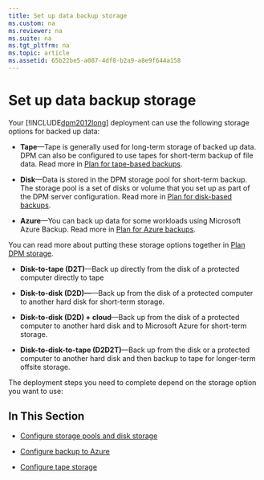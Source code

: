 ```yaml
---
title: Set up data backup storage
ms.custom: na
ms.reviewer: na
ms.suite: na
ms.tgt_pltfrm: na
ms.topic: article
ms.assetid: 65b22be5-a087-4df8-b2a9-a8e9f644a158
---
```

# Set up data backup storage
Your [!INCLUDE[dpm2012long](../Token/dpm2012long_md.md)] deployment can use the following storage options for backed up data:

-   **Tape**—Tape is generally used for long\-term storage of backed up data. DPM can also be configured to use tapes for short\-term backup of file data. Read more in [Plan for tape\-based backups](assetId:///d6fabe7f-3f0b-4086-b3b9-ba47ebb04645).

-   **Disk**—Data is stored in the DPM storage pool for short\-term backup. The storage pool is a set of disks or volume that you set up as part of the DPM server configuration. Read more in [Plan for disk\-based backups](assetId:///8e0f8d8b-8ad9-4ce6-b803-ea5ae58f9a0d).

-   **Azure**—You can back up data for some workloads using Microsoft Azure Backup.  Read more in [Plan for Azure backups](assetId:///6f34d58a-fd3c-4488-8ac3-3dc463dddaec).

You can read more about putting these storage options together in [Plan DPM storage](assetId:///651bce70-4334-44e8-88a7-84f185f8c8d8).

-   **Disk\-to\-tape \(D2T\)**—Back up directly from the disk of a protected computer directly to tape

-   **Disk\-to\-disk \(D2D\)—**—Back up from the disk of a protected computer to another hard disk for short\-term storage.

-   **Disk\-to\-disk \(D2D\) \+ cloud**—Back up from the disk of a protected computer to another hard disk and to Microsoft Azure for short\-term storage.

-   **Disk\-to\-disk\-to\-tape \(D2D2T\)**—Back up from the disk or a protected computer to another hard disk and then backup to tape for longer\-term offsite storage.

The deployment steps you need to complete depend on the storage option you want to use:

## In This Section

-   [Configure storage pools and disk storage](assetId:///a9b893b9-bf55-4eab-b03a-4abcf7923a93)

-   [Configure backup to Azure](assetId:///badf8928-9678-46c3-b444-5ab4ad01596f)

-   [Configure tape storage](assetId:///34bea8ca-10b9-493e-84be-b5db93f0251b)

